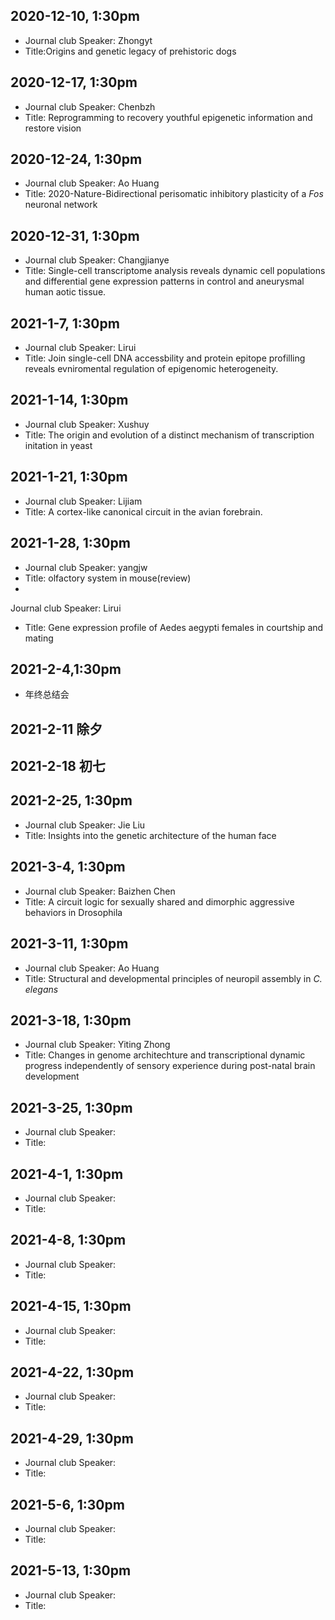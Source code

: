 ## 2020-12-10, 1:30pm
* Journal club Speaker: Zhongyt
* Title:Origins and genetic legacy of prehistoric dogs 

## 2020-12-17, 1:30pm
* Journal club Speaker: Chenbzh
* Title: Reprogramming to recovery youthful epigenetic information and restore vision

## 2020-12-24, 1:30pm
* Journal club Speaker: Ao Huang
* Title: 2020-Nature-Bidirectional perisomatic inhibitory plasticity of a _Fos_ neuronal network

## 2020-12-31, 1:30pm
* Journal club Speaker: Changjianye
* Title: Single-cell transcriptome analysis reveals dynamic cell populations and differential gene expression patterns in control and aneurysmal human aotic tissue. 

## 2021-1-7, 1:30pm
* Journal club Speaker: Lirui
* Title: Join single-cell DNA accessbility and protein epitope profilling reveals evniromental regulation of epigenomic heterogeneity. 

## 2021-1-14, 1:30pm
* Journal club Speaker: Xushuy
* Title: The origin and evolution of a distinct mechanism of transcription initation in yeast

## 2021-1-21, 1:30pm
* Journal club Speaker: Lijiam
* Title: A cortex-like canonical circuit in the avian forebrain. 

## 2021-1-28, 1:30pm
* Journal club Speaker: yangjw
* Title: olfactory system in mouse(review)
* 
Journal club Speaker: Lirui
* Title: Gene expression profile of Aedes aegypti females in courtship and mating

## 2021-2-4,1:30pm
* 年终总结会

## 2021-2-11 除夕
## 2021-2-18 初七

## 2021-2-25, 1:30pm
* Journal club Speaker: Jie Liu
* Title: Insights into the genetic architecture of the human face

## 2021-3-4, 1:30pm
* Journal club Speaker:  Baizhen Chen
* Title: A circuit logic for sexually shared and dimorphic aggressive behaviors in Drosophila 

## 2021-3-11, 1:30pm
* Journal club Speaker: Ao Huang 
* Title: Structural and developmental principles of neuropil assembly in _C. elegans_

## 2021-3-18, 1:30pm
* Journal club Speaker: Yiting Zhong
* Title: Changes in genome architechture and transcriptional dynamic progress independently of sensory experience during post-natal brain development

## 2021-3-25, 1:30pm
* Journal club Speaker: 
* Title:

## 2021-4-1, 1:30pm
* Journal club Speaker: 
* Title:

## 2021-4-8, 1:30pm
* Journal club Speaker: 
* Title:

## 2021-4-15, 1:30pm
* Journal club Speaker: 
* Title:

## 2021-4-22, 1:30pm
* Journal club Speaker: 
* Title:

## 2021-4-29, 1:30pm
* Journal club Speaker: 
* Title:

## 2021-5-6, 1:30pm
* Journal club Speaker: 
* Title:

## 2021-5-13, 1:30pm
* Journal club Speaker: 
* Title:
